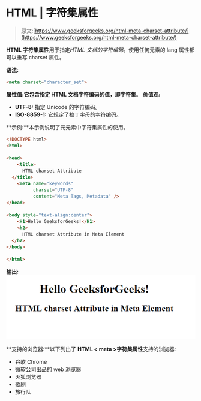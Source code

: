 # HTML | 字符集属性

> 原文:[https://www.geeksforgeeks.org/html-meta-charset-attribute/](https://www.geeksforgeeks.org/html-meta-charset-attribute/)

**HTML 字符集属性**用于指定*HTML 文档的字符编码*。使用任何元素的 lang 属性都可以重写 charset 属性。

**语法:**

```html
<meta charset="character_set">
```

**属性值:**它包含指定 HTML 文档字符编码的值，即**字符集**。
**价值观:**

*   **UTF-8:** 指定 Unicode 的字符编码。
*   **ISO-8859-1:** 它规定了拉丁字母的字符编码。

**示例:**本示例说明了元元素中字符集属性的使用。

```html
<!DOCTYPE html>
<html>

<head>
    <title>
      HTML charset Attribute
  </title>
    <meta name="keywords" 
          charset="UTF-8"
          content="Meta Tags, Metadata" />
</head>

<body style="text-align:center">
    <H1>Hello GeeksforGeeks!</H1>
    <h2>
      HTML charset Attribute in Meta Element
  </h2>
</body>

</html>
```

**输出:**
![](img/542c6b47574c64da44c934d9264f9ba9.png)

**支持的浏览器:**以下列出了 **HTML < meta >字符集属性**支持的浏览器:

*   谷歌 Chrome
*   微软公司出品的 web 浏览器
*   火狐浏览器
*   歌剧
*   旅行队